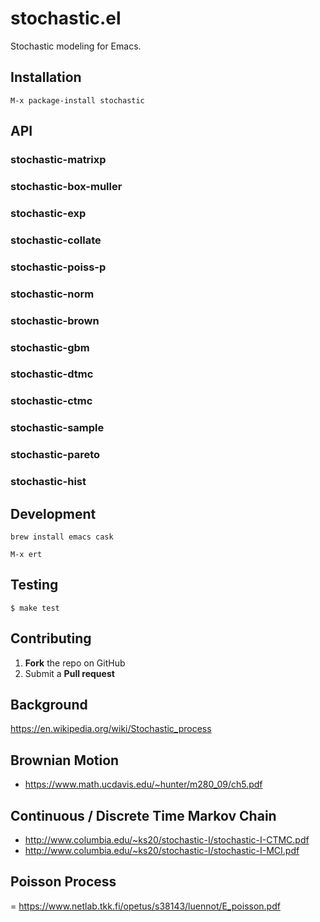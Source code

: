 # stochastic.el

Stochastic modeling for Emacs.

## Installation

    M-x package-install stochastic

## API

### stochastic-matrixp

### stochastic-box-muller

### stochastic-exp

### stochastic-collate

### stochastic-poiss-p

### stochastic-norm

### stochastic-brown

### stochastic-gbm

### stochastic-dtmc

### stochastic-ctmc

### stochastic-sample

### stochastic-pareto

### stochastic-hist

## Development 

    brew install emacs cask

    M-x ert 
    
    
## Testing 

```
$ make test
```

## Contributing

 1. **Fork** the repo on GitHub
 2. Submit a **Pull request** 

## Background

https://en.wikipedia.org/wiki/Stochastic_process

## Brownian Motion

- https://www.math.ucdavis.edu/~hunter/m280_09/ch5.pdf

## Continuous / Discrete Time Markov Chain

- http://www.columbia.edu/~ks20/stochastic-I/stochastic-I-CTMC.pdf
- http://www.columbia.edu/~ks20/stochastic-I/stochastic-I-MCI.pdf

## Poisson Process

= https://www.netlab.tkk.fi/opetus/s38143/luennot/E_poisson.pdf
